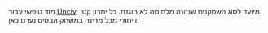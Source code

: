 מוד טיפשי עבור [Unciv](https://github.com/yairm210/Unciv/), מיועד לסוג השחקנים שנהנה מלחימה לא הוגנת. כל יתרון קטן וייחודי מכל מדינה במשחק הבסיס נערם כאן.
